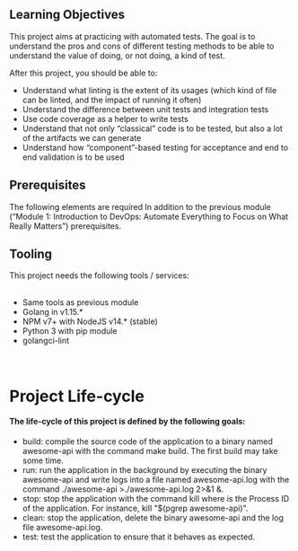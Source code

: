 ## Learning Objectives
This project aims at practicing with automated tests. The goal is to understand the pros and cons of 
different testing methods to be able to understand the value of doing, or not doing, a kind of test.<br>

After this project, you should be able to:
- Understand what linting is the extent of its usages (which kind of file can be linted, and the impact of running it often)
- Understand the difference between unit tests and integration tests
- Use code coverage as a helper to write tests
- Understand that not only “classical” code is to be tested, but also a lot of the artifacts we can generate
- Understand how “component”-based testing for acceptance and end to end validation is to be used <br>

## Prerequisites
The following elements are required In addition to the previous module (“Module 1: Introduction to DevOps: Automate Everything to Focus on What Really Matters”) prerequisites.<br>

## Tooling
This project needs the following tools / services:
<br><br>
- Same tools as previous module
- Golang in v1.15.*
- NPM v7+ with NodeJS v14.* (stable)
- Python 3 with pip module
- golangci-lint<br><br><br>



# Project Life-cycle
#### The life-cycle of this project is defined by the following goals:

- build: compile the source code of the application to a binary named awesome-api with the command make build. The first build may take some time.
- run: run the application in the background by executing the binary awesome-api and write logs into a file named awesome-api.log with the command ./awesome-api >./awesome-api.log 2>&1 &.
- stop: stop the application with the command kill <pid-of-awesome-api> where <pid-of-awesome-api> is the Process ID of the application. For instance, kill "$(pgrep awesome-api)".
- clean: stop the application, delete the binary awesome-api and the log file awesome-api.log.
- test: test the application to ensure that it behaves as expected.